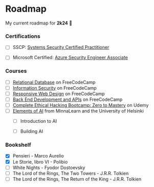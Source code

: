 # Roadmap
My current roadmap for __2k24__ 🧭


### Certifications
- [ ] SSCP: [Systems Security Certified Practitioner](https://www.isc2.org/certifications/sscp)
- [ ] Microsoft Certified: [Azure Security Engineer Associate](https://learn.microsoft.com/en-us/certifications/azure-security-engineer/)


### Courses
- [ ] [Relational Database](https://www.freecodecamp.org/learn/relational-database/) on FreeCodeCamp
- [ ] [Information Security](https://www.freecodecamp.org/learn/information-security/) on FreeCodeCamp
- [ ] [Responsive Web Design](https://www.freecodecamp.org/learn/2022/responsive-web-design/) on FreeCodeCamp
- [ ] [Back End Development and APIs](https://www.freecodecamp.org/learn/back-end-development-and-apis/) on FreeCodeCamp
- [ ] [Complete Ethical Hacking Bootcamp: Zero to Mastery](https://www.udemy.com/course/complete-ethical-hacking-bootcamp-zero-to-mastery/) on Udemy
- [ ] [Elements of AI](https://www.elementsofai.com/) from MinnaLearn and the University of Helsinki
  - [ ] Introduction to AI
  - [ ] Building AI


### Bookshelf
- [x] Pensieri - Marco Aurelio
- [x] Le Storie, libro VI - Polibio
- [ ] White Nights - Fyodor Dostoevsky
- [ ] The Lord of the Rings, The Two Towers - J.R.R. Tolkien
- [ ] The Lord of the Rings, The Return of the King - J.R.R. Tolkien
